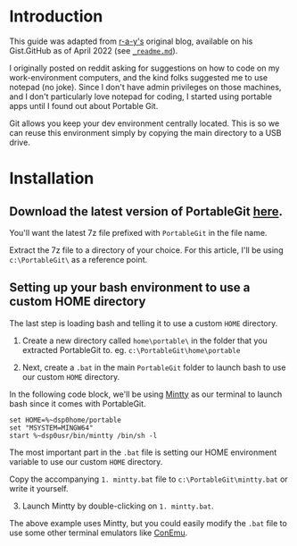 # Introduction
This guide was adapted from [r-a-y's](https://github.com/r-a-y/) original blog, available on his Gist.GitHub as of April 2022 (see [`_readme.md`](https://gist.github.com/r-a-y/da6c3b1b99aafcb3e97e311280aa9434)).

I originally posted on reddit asking for suggestions on how to code on my work-environment computers, and the kind folks suggested me to use notepad (no joke). Since I don't have admin privileges on those machines, and I don't particularly love notepad for coding, I started using portable apps until I found out about Portable Git.

Git allows you keep your dev environment centrally located.  This is so we can reuse this environment simply by copying the main directory to a USB drive.

# Installation

## Download the latest version of PortableGit [here](https://github.com/git-for-windows/git/releases/).

You'll want the latest 7z file prefixed with `PortableGit` in the file name.

Extract the 7z file to a directory of your choice.  For this article, I'll be using `c:\PortableGit\` as a reference point.

## Setting up your bash environment to use a custom HOME directory

The last step is loading bash and telling it to use a custom `HOME` directory.

1. Create a new directory called `home\portable\` in the folder that you extracted PortableGit to. eg. `c:\PortableGit\home\portable`

2. Next, create a `.bat` in the main `PortableGit` folder to launch bash to use our custom `HOME` directory.

In the following code block, we'll be using [Mintty](https://mintty.github.io/) as our terminal to launch bash since it comes with PortableGit.
```
set HOME=%~dsp0home/portable
set "MSYSTEM=MINGW64"
start %~dsp0usr/bin/mintty /bin/sh -l
```
The most important part in the `.bat` file is setting our HOME environment variable to use our custom `HOME` directory.

Copy the accompanying `1. mintty.bat` file to `c:\PortableGit\mintty.bat` or write it yourself.

3. Launch Mintty by double-clicking on `1. mintty.bat`.

The above example uses Mintty, but you could easily modify the `.bat` file to use some other terminal emulators like [ConEmu](https://conemu.github.io/).
